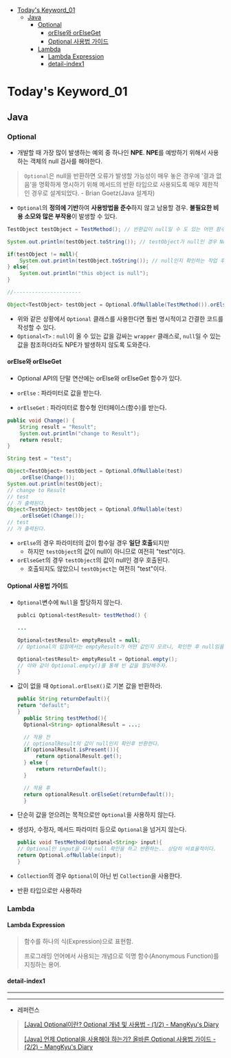 - [Today's Keyword\_01](#todays-keyword_01)
  - [Java](#java)
    - [Optional](#optional)
      - [orElse와 orElseGet](#orelse와-orelseget)
      - [Optional 사용법 가이드](#optional-사용법-가이드)
    - [Lambda](#lambda)
      - [Lambda Expression](#lambda-expression)
      - [detail-index1](#detail-index1)

# Today's Keyword_01

## Java

### Optional

- 개발할 때 가장 많이 발생하는 예외 중 하나인 **NPE**. **NPE**를 예방하기 위해서 사용하는 객체의 null 검사를 해야한다. 

> `Optional`은 null을 반환하면 오류가 발생할 가능성이 매우 놓은 경우에 '결과 없음'을 명확하게 명시하기 위해 메서드의 반환 타입으로 사용되도록 매우 제한적인 경우로 설계되었다. - Brian Goetz(Java 설계자)

- `Optional`의 **정의에 기반**하여 **사용방법을 준수**하지 않고 남용할 경우. **불필요한 비용 소모와 많은 부작용**이 발생할 수 있다.

```java
TestObject testObject = TestMethod(); // 반환값이 null일 수 도 있는 어떤 함수 TestMethod 

System.out.println(testObject.toString()); // testObject가 null인 경우 NPE 발

if(testObject != null){
    System.out.println(testObject.toString()); // null인지 확인하는 작업 후 변수를 호출해야함.
} else{
    System.out.println("this object is null");
}

//----------------------

Object<TestObject> testObject = Optional.OfNullable(TestMethod()).orElse(System.out.prinln("this object is null"));
```

- 위와 같은 상황에서 `Optional` 클래스를 사용한다면 훨씬 명시적이고 간결한 코드를 작성할 수 있다.
- `Optional<T>` : `null`이 올 수 있는 값을 감싸는 `wrapper` 클래스로, `null`일 수 있는 값을 참조하더라도 NPE가 발생하지 않도록 도와준다.

#### orElse와 orElseGet

- Optional API의 단말 연산에는 orElse와 orElseGet 함수가 있다. 

- `orElse` : 파라미터로 값을 받는다.

- `orElseGet` : 파라미터로 함수형 인터페이스(함수)를 받는다.

```java
public void Change() {
    String result = "Result";
    System.out.println("change to Result");
    return result;
}

String test = "test";

Object<TestObject> testObject = Optional.OfNullable(test)
    .orElse(Change());
System.out.println(testObject);
// change to Result
// test
// 가 출력된다.
Object<TestObject> testObject = Optional.OfNullable(test)
    .orElseGet(Change());
// test
// 가 출력된다.
```

- `orElse`의 경우 파라미터의 값이 함수일 경우 **일단 호출**되지만
  - 하지만 `testObject`의 값이 null이 아니므로 여전히 "test"이다.
- `orElseGet`의 경우 `testObject`의 값이 null인 경우 호출된다.
  - 호출되지도 않았으니 `testObject`는 여전히 "test"이다.

#### Optional 사용법 가이드

- `Optional`변수에 `Null`을 할당하지 않는다.
  
  ```java
  publci Optional<testResult> testMethod() {
  
  ...
  
  Optional<testResult> emptyResult = null; 
  // Optional의 입장에서는 emptyResult가 어떤 값인지 모르니, 확인한 후 null임을 인지한다.
  
  Optional<testResult> emptyResult = Optional.empty(); 
  // 이와 같이 Optional.empty()를 통해 빈 값을 할당해주자.
  }
  ```

- 값이 없을 때 `Optional.orElseX()`로 기본 값을 반환하라.
  
  ```java
  public String returnDefault(){
  return "default";
  }
    public String testMethod(){
    Optional<String> optionalResult = ...;
  
    // 적용 전
    // optionalResult의 값이 null인지 확인후 반환한다.
    if(optionalResult.isPresent()){
        return optionalResult.get();
    } else {
        return returnDefault();
    }
  
    // 적용 후
    return optionalResult.orElseGet(returnDefault());
    }
  ```

- 단순히 값을 얻으려는 목적으로만 `Optional`을 사용하지 않는다.

- 생성자, 수정자, 메서드 파라미터 등으로 `Optional`을 넘거지 않는다.
  
  ```java
  public void TestMethod(Optional<String> input){
  // Optional인 input을 다시 null 확인을 하고 반환하는.. 상당히 비효율적이다.
  return Optional.ofNullable(input);
  }
  ```

- `Collection`의 경우 `Optional`이 아닌 빈 `Collection`을 사용한다.

- 반환 타입으로만 사용하라

### Lambda

#### Lambda Expression

> 함수를 하나의 식(Expression)으로 표현함.
> 
> 프로그래밍 언어에서 사용되는 개념으로 익명 함수(Anonymous Function)를 지칭하는 용어.

#### detail-index1

---

---

- 레퍼런스

> [[Java] Optional이란? Optional 개념 및 사용법 - (1/2) - MangKyu's Diary](https://mangkyu.tistory.com/70)
> 
> [[Java] 언제 Optional을 사용해야 하는가? 올바른 Optional 사용법 가이드 - (2/2) - MangKyu's Diary](https://mangkyu.tistory.com/203)

